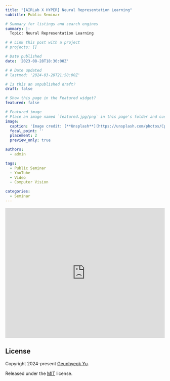 ```yaml
---
title: "[AIRLab X HYPER] Neural Representation Learning"
subtitle: Public Seminar

# Summary for listings and search engines
summary: |- 
  Topic: Neural Representation Learning

# # Link this post with a project
# projects: []

# Date published
date: '2023-08-28T18:30:00Z'

# # Date updated
# lastmod: '2024-03-28T21:58:00Z'

# Is this an unpublished draft?
draft: false

# Show this page in the Featured widget?
featured: false

# Featured image
# Place an image named `featured.jpg/png` in this page's folder and customize its options here.
image:
  caption: 'Image credit: [**Unsplash**](https://unsplash.com/photos/CpkOjOcXdUY)'
  focal_point: ''
  placement: 2
  preview_only: true

authors:
  - admin

tags:
  - Public Seminar
  - YouTube
  - Video
  - Computer Vision

categories:
  - Seminar
---
```


<iframe width="100%" height="410" src="https://www.youtube.com/embed/ajgruDTaEyQ" frameborder="0" allow="autoplay; encrypted-media" allowfullscreen></iframe>

## License

Copyright 2024-present [Geunhyeok Yu](/).

Released under the [MIT](https://raw.githubusercontent.com/nda111/nda111.github.io/main/LICENSE) license.
